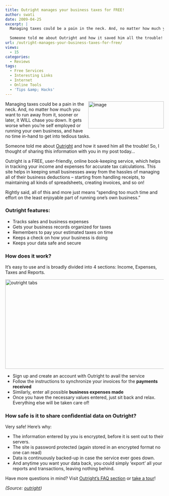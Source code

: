 ```yaml
---
title: Outright manages your business taxes for FREE!
author: swati
date: 2009-04-25
excerpt: |
  Managing taxes could be a pain in the neck. And, no matter how much you want to run away from it, sooner or later, it WILL chase you down. It gets worse when you’re self employed or running your own business, and have no time in-hand to get into tedious tasks.
  
  Someone told me about Outright and how it saved him all the trouble! So, I thought of sharing this information with you in my post today...
url: /outright-manages-your-business-taxes-for-free/
views:
  - 15
categories:
  - Reviews
tags:
  - Free Services
  - Interesting Links
  - Internet
  - Online Tools
  - 'Tips &amp; Hacks'
---
```

<img class="wp-image-52045" style="margin-left: 0px;margin-right: 0px" src="http://cdn.devilsworkshop.org/files/2009/04/image5.png" border="0" alt="image" width="240" height="86" align="right" /> Managing taxes could be a pain in the neck. And, no matter how much you want to run away from it, sooner or later, it WILL chase you down. It gets worse when you’re self employed or running your own business, and have no time in-hand to get into tedious tasks.

Someone told me about <a href="http://outright.com/" onclick="_gaq.push(['_trackEvent', 'outbound-article', 'http://outright.com/', 'Outright']);" >Outright</a> and how it saved him all the trouble! So, I thought of sharing this information with you in my post today&#8230;

Outright is a FREE, user-friendly, online book-keeping service, which helps in tracking your income and expenses for accurate tax calculations. This site helps in keeping small businesses away from the hassles of managing all of their business deductions &#8211; starting from handling receipts, to maintaining all kinds of spreadsheets, creating invoices, and so on!

Rightly said, all of this and more just means “spending too much time and effort on the least enjoyable part of running one’s own business.”

### Outright features:

  * Tracks sales and business expenses
  * Gets your business records organized for taxes
  * Remembers to pay your estimated taxes on time
  * Keeps a check on how your business is doing
  * Keeps your data safe and secure

### How does it work?

<p style="text-align: left">
  It’s easy to use and is broadly divided into 4 sections: Income, Expenses, Taxes and Reports.
</p>

<p style="text-align: left">
  <img class="aligncenter size-medium wp-image-6698" src="http://cdn.devilsworkshop.org/files/2009/04/18-600x284.jpg" alt="outright tabs" width="600" height="284" />
</p>

  * Sign up and create an account with Outright to avail the service
  * Follow the instructions to synchronize your invoices for the **payments received**
  * Similarly, enter all possible **business expenses made**
  * Once you have the necessary values entered, just sit back and relax. Everything else will be taken care of!

### How safe is it to share confidential data on Outright?

Very safe! Here’s why:

  * The information entered by you is encrypted, before it is sent out to their servers.
  * The site is password protected (again stored in an encrypted format no one can read)
  * Data is continuously backed-up in case the service ever goes down.
  * And anytime you want your data back, you could simply ‘export’ all your reports and transactions, leaving nothing behind.

Have more questions in mind? Visit <a href="http://outright.com/faqs" onclick="_gaq.push(['_trackEvent', 'outbound-article', 'http://outright.com/faqs', 'Outright’s FAQ section']);" >Outright’s FAQ section</a> or <a href="http://outright.com/product_tour" onclick="_gaq.push(['_trackEvent', 'outbound-article', 'http://outright.com/product_tour', 'take a tour']);" target="_self">take a tour</a>!

*(Source: <a href="http://outright.com/" onclick="_gaq.push(['_trackEvent', 'outbound-article', 'http://outright.com/', 'outright']);" >outright</a>)*
